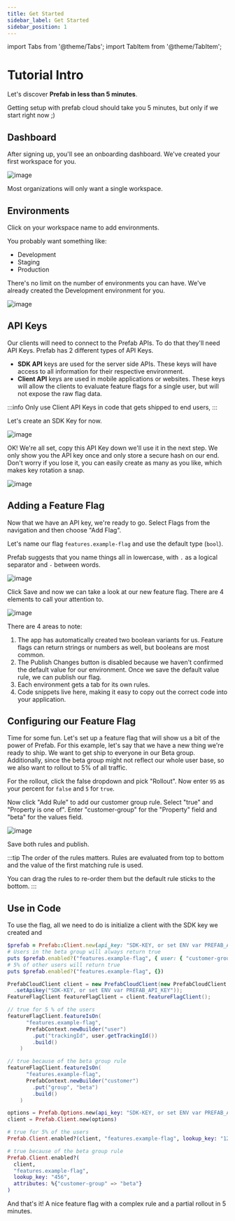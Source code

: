 ```yaml
---
title: Get Started
sidebar_label: Get Started
sidebar_position: 1
---
```


import Tabs from '@theme/Tabs';
import TabItem from '@theme/TabItem';

# Tutorial Intro

Let's discover **Prefab in less than 5 minutes**.

Getting setup with prefab cloud should take you 5 minutes, but only if we start right now ;)

## Dashboard

After signing up, you'll see an onboarding dashboard. We've created your first workspace for you.

![image](/img/docs/getting-started/dashboard.png)

Most organizations will only want a single workspace.

## Environments

Click on your workspace name to add environments.

You probably want something like:

- Development
- Staging
- Production

There's no limit on the number of environments you can have. We've already created the Development environment for you.

![image](/img/docs/getting-started/add-project-env.png)

## API Keys

Our clients will need to connect to the Prefab APIs. To do that they'll need API Keys. Prefab has 2 different types of API Keys.

- **SDK API** keys are used for the server side APIs. These keys will have access to all information for their respective environment.
- **Client API** keys are used in mobile applications or websites. These keys will allow the clients to evaluate feature flags for a single user, but will not expose the raw flag data.

:::info
Only use Client API Keys in code that gets shipped to end users,
:::

Let's create an SDK Key for now.

![image](/img/docs/getting-started/add-project-api-key.png)

OK! We're all set, copy this API Key down we'll use it in the next step. We only show you the API key once and only store a
secure hash on our end. Don't worry if you lose it, you can easily create as many as you like, which makes key rotation a snap.

![image](/img/docs/getting-started/api-key-created.png)

## Adding a Feature Flag

Now that we have an API key, we're ready to go. Select Flags from the navigation and then choose "Add Flag".

Let's name our flag `features.example-flag` and use the default type (`bool`).

Prefab suggests that you name things all in lowercase, with `.` as a logical separator and `-` between words.

![image](/img/docs/getting-started/add-flag.png)

Click Save and now we can take a look at our new feature flag. There are 4 elements to call your attention to.

![image](/img/docs/getting-started/new-feature-flag-variants.png)

There are 4 areas to note:

1. The app has automatically created two boolean variants for us. Feature flags can return strings or numbers as well, but booleans are most common.
2. The Publish Changes button is disabled because we haven't confirmed the default value for our environment. Once we save the default value rule, we can publish our flag.
3. Each environment gets a tab for its own rules.
4. Code snippets live here, making it easy to copy out the correct code into your application.

## Configuring our Feature Flag

Time for some fun. Let's set up a feature flag that will show us a bit of the power of Prefab.
For this example, let's say that we have a new thing we're ready to ship. We want to get ship to everyone in our Beta group.
Additionally, since the beta group might not reflect our whole user base, so we also want to rollout to 5% of all traffic.

For the rollout, click the false dropdown and pick "Rollout". Now enter `95` as your percent for `false` and `5` for `true`.

Now click "Add Rule" to add our customer group rule. Select "true" and "Property is one of". Enter "customer-group" for the "Property" field and "beta" for the values field.

![image](/img/docs/getting-started/ff-edit-form.png)

Save both rules and publish.

:::tip
The order of the rules matters. Rules are evaluated from top to bottom and the value of the first matching rule is used.

You can drag the rules to re-order them but the default rule sticks to the bottom.
:::

## Use in Code

To use the flag, all we need to do is initialize a client with the SDK key we created and

<Tabs groupId="lang">
<TabItem value="ruby" label="Ruby">

```ruby
$prefab = Prefab::Client.new(api_key: "SDK-KEY, or set ENV var PREFAB_API_KEY")
# Users in the beta group will always return true
puts $prefab.enabled?("features.example-flag", { user: { "customer-group": "beta" } })
# 5% of other users will return true
puts $prefab.enabled?("features.example-flag", {})
```

</TabItem>
<TabItem value="java" label="Java">

```java
PrefabCloudClient client = new PrefabCloudClient(new PrefabCloudClient.Options()
  .setApikey("SDK-KEY, or set ENV var PREFAB_API_KEY"));
FeatureFlagClient featureFlagClient = client.featureFlagClient();

// true for 5 % of the users
featureFlagClient.featureIsOn(
      "features.example-flag",
      PrefabContext.newBuilder("user")
        .put("trackingId", user.getTrackingId())
        .build()
    )

// true because of the beta group rule
featureFlagClient.featureIsOn(
      "features.example-flag",
      PrefabContext.newBuilder("customer")
        .put("group", "beta")
        .build()
    )
```

</TabItem>
<TabItem value="elixir" label="Elixir">

```elixir
options = Prefab.Options.new(api_key: "SDK-KEY, or set ENV var PREFAB_API_KEY")
client = Prefab.Client.new(options)

# true for 5% of the users
Prefab.Client.enabled?(client, "features.example-flag", lookup_key: "123")

# true because of the beta group rule
Prefab.Client.enabled?(
  client,
  "features.example-flag",
  lookup_key: "456",
  attributes: %{"customer-group" => "beta"}
)
```

</TabItem>
</Tabs>

And that's it! A nice feature flag with a complex rule and a partial rollout in 5 minutes.
